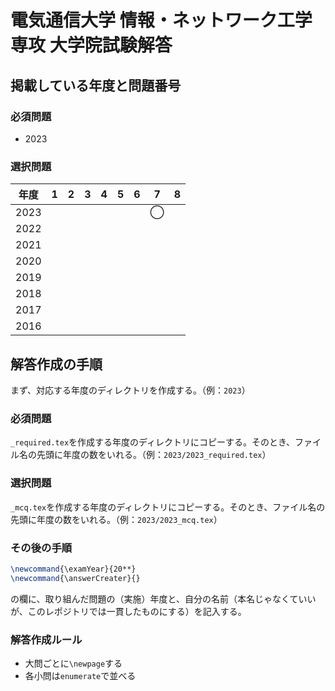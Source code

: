 # 電気通信大学 情報・ネットワーク工学専攻 大学院試験解答

## 掲載している年度と問題番号

### 必須問題
* 2023

### 選択問題

|年度| 1 | 2 | 3 | 4 | 5 | 6 | 7 | 8 |
|---|---|---|---|---|---|---|---|---|
|2023|   |   |   |   |   |   | ◯ |   |
|2022|   |   |   |   |   |   |   |   |
|2021|   |   |   |   |   |   |   |   |
|2020|   |   |   |   |   |   |   |   |
|2019|   |   |   |   |   |   |   |   |
|2018|   |   |   |   |   |   |   |   |
|2017|   |   |   |   |   |   |   |   |
|2016|   |   |   |   |   |   |   |   |

## 解答作成の手順

まず、対応する年度のディレクトリを作成する。（例：`2023`）

### 必須問題

`_required.tex`を作成する年度のディレクトリにコピーする。そのとき、ファイル名の先頭に年度の数をいれる。（例：`2023/2023_required.tex`）

### 選択問題

`_mcq.tex`を作成する年度のディレクトリにコピーする。そのとき、ファイル名の先頭に年度の数をいれる。（例：`2023/2023_mcq.tex`）

### その後の手順

```tex
\newcommand{\examYear}{20**}
\newcommand{\answerCreater}{}
```

の欄に、取り組んだ問題の（実施）年度と、自分の名前（本名じゃなくていいが、このレポジトリでは一貫したものにする）を記入する。

### 解答作成ルール

* 大問ごとに`\newpage`する
* 各小問は`enumerate`で並べる
